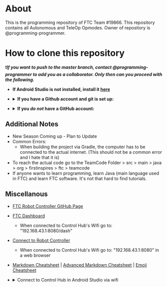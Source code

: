 # About
This is the programming repository of FTC Team #19866. This repository contains all Autonomous and TeleOp Opmodes. 
Owner of repository is @programming-programmer. 

# How to clone this repository
❗***If you want to push to the master branch, contact @programming-programmer to add you as a collaborator. Only then can you proceed with the following.***

  - **If Android Studio is not installed, install it [here](https://developer.android.com/studio)**
  
  - <details>
    <summary><b>If you have a Github account and git is set up:</b></summary>
        <li>Open the terminal (depends on your OS)</li>
        <img src = "https://github.com/programming-programmer/ftc_new/blob/master/open-terminal-gif.gif" width = "700">
        <br>
        <li>Navigate to StudioProjects folder, where all Anroid Studio Projects are located (type "cd ~/StudioProjects" in most instances)</li>
        <pre>$ cd ~/StudioProjects</pre>
      
      <b>No SSH Key is set up / You don't know what that is:</b> <ul>
        <li>In terminal, type "git clone https://github.com/programming-programmer/ftc_new.git" (this selects https if you have an ssh key set up follow directions under SSH key)</li>
        <pre>$ git clone https://github.com/programming-programmer/ftc_new.git</pre>
        <li>In Android Studio, select open project, locate "ftc_new", and then open it</li>
        <li>Now you can start coding! :+1:</li>
      </ul>
      
      <b>SSH Key set up:</b><ul>
        <li>In terminal, type "git clone git@github.com:programming-programmer/ftc_new.git" (this selects ssh if you don't have a ssh key set up follow directions under "No SSH Key set up")</li>
        <pre>$ git clone git@github.com:programming-programmer/ftc_new.git</pre>
        <li>In Android Studio, select open project, locate "ftc_new", and then open it</li>
        <li>Now you can start coding! :+1:</li>
      </ul>
  </details>



  - <details>
    <summary><b>If you <i>do not</i> have a GitHub account:</b></summary><ul>
      <li>Go to Code</li>
      <img src = "https://github.com/programming-programmer/ftc_new/blob/master/enter.png" width = "800">
      
      <li>download ZIP folder</li>
      <img src = "https://github.com/programming-programmer/ftc_new/blob/master/zip.png" width = "800">
      
      <li>Open the terminal (depends on your OS)</li>
      <img src = "https://github.com/programming-programmer/ftc_new/blob/master/open-terminal-gif.gif" width = "700">
      
      <li>In terminal, type "mv ftc_new-master.zip ~/StudioProjects" (this moves the zip file to Studio Projects)</li>
      <pre>$ mv ftc_new-master.zip ~/StudioProjects</pre>
      
      <li>In terminal, type "cd ~/StudioProjects" (this navigates to StudioProjects)</li>
      <pre>$ cd ~/StudioProjects</pre>
      
      <li>type "unzip ftc_new-master.zip" (pretty self-explanatory)</li>
      <pre>$ unzip ftc_new-master.zip</pre>
      
      <li>In Android Studio, select open project, locate "ftc_new", and then open it</li>
      <li>Now you can start coding! :+1:</li>
    </ul>
</details>

## Additional Notes
- New Season Coming up - Plan to Update
- Common Errors:
  - When building the project via Gradle, the computer has to be connected to the actual internet. (This should not be a common error and I hate that it is)
- To reach the actual code go to the TeamCode Folder > src > main > java > org > firstinspires > ftc > teamcode
- If anyone wants to learn programming, learn Java (main language used in FTC) and learn FTC software. It's not that hard to find tutorials.

## Miscellanous
- [FTC Robot Controller GitHub Page](https://github.com/FIRST-Tech-Challenge/FtcRobotController/wiki)
- [FTC Dashboard](https://acmerobotics.github.io/ftc-dashboard/gettingstarted)
  - When connected to Control Hub's Wifi go to: "192.168.43.1:8080/dash"
- [Connect to Robot Controller](https://docs.revrobotics.com/duo-control/control-hub-gs/connect-to-the-control-hub-robot-control-console#web-browser)
  - When connected to Control Hub's Wifi go to: "192.168.43.1:8080" in a web browser

- [Markdown Cheatsheet](https://github.com/tchapi/markdown-cheatsheet/blob/master/README.md#TOP) | 
[Advanced Markdown Cheatsheet](https://gist.github.com/apaskulin/1ad686e42c7165cb9c22f9fe1e389558) | 
[Emoji Cheatsheet](https://www.webfx.com/tools/emoji-cheat-sheet/)

- <details>
  <summary>Connect to Control Hub in Android Studio via wifi</summary>
    <ul>
    <li><b>Go to Settings > External Tools > Tools > Press "+" button:</b></li>
    </ul>
      <ul>
        <li>Name: "Control Hub"</li>
        <li>Group: "External tools"</li>
        <li>Description: "N/A"</li>
        <li>Program: "$ModuleSdkPath$/platform-tools/adb"</li>
        <li>Arguments: "connect 192.168.43.1:5555"</li>
        <li>Working Directory: "$ProjectFileDir$"</li>
      </ul>
</details>
